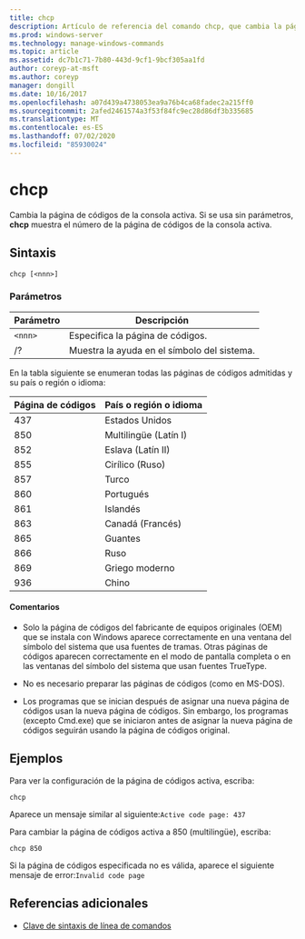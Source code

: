 ```yaml
---
title: chcp
description: Artículo de referencia del comando chcp, que cambia la página de códigos de la consola activa.
ms.prod: windows-server
ms.technology: manage-windows-commands
ms.topic: article
ms.assetid: dc7b1c71-7b80-443d-9cf1-9bcf305aa1fd
author: coreyp-at-msft
ms.author: coreyp
manager: dongill
ms.date: 10/16/2017
ms.openlocfilehash: a07d439a4738053ea9a76b4ca68fadec2a215ff0
ms.sourcegitcommit: 2afed2461574a3f53f84fc9ec28d86df3b335685
ms.translationtype: MT
ms.contentlocale: es-ES
ms.lasthandoff: 07/02/2020
ms.locfileid: "85930024"
---
```

# <a name="chcp"></a>chcp

Cambia la página de códigos de la consola activa. Si se usa sin parámetros, **chcp** muestra el número de la página de códigos de la consola activa.

## <a name="syntax"></a>Sintaxis

```
chcp [<nnn>]
```

### <a name="parameters"></a>Parámetros

| Parámetro | Descripción |
| --------- | ----------- |
| `<nnn>` | Especifica la página de códigos. |
| /? | Muestra la ayuda en el símbolo del sistema. |

En la tabla siguiente se enumeran todas las páginas de códigos admitidas y su país o región o idioma:

| Página de códigos | País o región o idioma |
| --------- | -------------------------- |
| 437 | Estados Unidos |
| 850 | Multilingüe (Latín I) |
| 852 | Eslava (Latín II) |
| 855 | Cirílico (Ruso) |
| 857 | Turco |
| 860 | Portugués |
| 861 | Islandés |
| 863 | Canadá (Francés) |
| 865 | Guantes |
| 866 | Ruso |
| 869 | Griego moderno |
| 936 | Chino |

#### <a name="remarks"></a>Comentarios

- Solo la página de códigos del fabricante de equipos originales (OEM) que se instala con Windows aparece correctamente en una ventana del símbolo del sistema que usa fuentes de tramas. Otras páginas de códigos aparecen correctamente en el modo de pantalla completa o en las ventanas del símbolo del sistema que usan fuentes TrueType.

- No es necesario preparar las páginas de códigos (como en MS-DOS).

- Los programas que se inician después de asignar una nueva página de códigos usan la nueva página de códigos. Sin embargo, los programas (excepto Cmd.exe) que se iniciaron antes de asignar la nueva página de códigos seguirán usando la página de códigos original.

## <a name="examples"></a>Ejemplos

Para ver la configuración de la página de códigos activa, escriba:

```
chcp
```

Aparece un mensaje similar al siguiente:`Active code page: 437`

Para cambiar la página de códigos activa a 850 (multilingüe), escriba:

```
chcp 850
```

Si la página de códigos especificada no es válida, aparece el siguiente mensaje de error:`Invalid code page`

## <a name="additional-references"></a>Referencias adicionales

- [Clave de sintaxis de línea de comandos](command-line-syntax-key.md)
